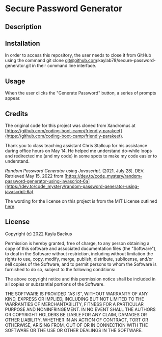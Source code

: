# Secure Password Generator

## Description

## Installation
In order to access this repository, the user needs to close it from GitHub using the command git clone git@github.com:kaylab78/secure-password-generator.git in their command line interface.

## Usage
When the user clicks the "Generate Password" button, a series of prompts appear.

## Credits
The original code for this project was cloned from Xandromus at [https://github.com/coding-boot-camp/friendly-parakeet](https://github.com/coding-boot-camp/friendly-parakeet).

Thank you to class teaching assistant Chris Stallcup for his assistance during office hours on May 14. He helped me understand do-while loops and redirected me (and my code) in some spots to make my code easier to understand.

*Random Password Generator using Javascript.* (2021, July 28). DEV. Retrieved May 15, 2022 from [https://dev.to/code_mystery/random-password-generator-using-javascript-6a](https://dev.to/code_mystery/random-password-generator-using-javascript-6a)

The wording for the license on this project is from the MIT License outlined [here](https://choosealicense.com/licenses/mit/).

## License
Copyright (c) 2022 Kayla Backus

Permission is hereby granted, free of charge, to any person obtaining a copy of this software and associated documentation files (the "Software"), to deal in the Software without restriction, including without limitation the rights to use, copy, modify, merge, publish, distribute, sublicense, and/or sell copies of the Software, and to permit persons to whom the Software is furnished to do so, subject to the following conditions:

The above copyright notice and this permission notice shall be included in all copies or substantial portions of the Software.

THE SOFTWARE IS PROVIDED "AS IS", WITHOUT WARRANTY OF ANY KIND, EXPRESS OR IMPLIED, INCLUDING BUT NOT LIMITED TO THE WARRANTIES OF MERCHANTABILITY, FITNESS FOR A PARTICULAR PURPOSE AND NONINFRINGEMENT. IN NO EVENT SHALL THE AUTHORS OR COPYRIGHT HOLDERS BE LIABLE FOR ANY CLAIM, DAMAGES OR OTHER LIABILITY, WHETHER IN AN ACTION OF CONTRACT, TORT OR OTHERWISE, ARISING FROM, OUT OF OR IN CONNECTION WITH THE SOFTWARE OR THE USE OR OTHER DEALINGS IN THE SOFTWARE.